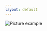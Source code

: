 ```yaml
---
layout: default
---
```

![Picture example](https://github.com/kvartirnik/website/blob/gh-pages/images/kvartirnik_photos/26.jpg)

